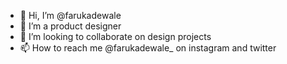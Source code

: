 - 👋 Hi, I’m @farukadewale
- 👀 I’m a product designer
- 💞️ I’m looking to collaborate on design projects
- 📫 How to reach me @farukadewale_ on instagram and twitter

<!---
farukadewale/farukadewale is a ✨ special ✨ repository because its `README.md` (this file) appears on your GitHub profile.
You can click the Preview link to take a look at your changes.
--->
